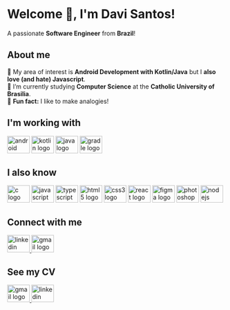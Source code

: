 <h1 align="left">Welcome 👋, I'm Davi Santos!</h1>

<p align="left">A passionate <b>Software Engineer</b> from <b>Brazil</b>!</p>

<h2 align="left">About me</h2>

<p align="left">👯 My area of interest is <b>Android Development with Kotlin/Java</b> but I <b>also love (and hate) Javascript</b>.<br>🔭 I’m currently studying <b>Computer Science</b> at the <b>Catholic University of Brasilia</b>.<br>🎲 <b>Fun fact:</b> I like to make analogies!</p>

<h2 align="left">I'm working with</h2>

<div align="left">
  <img src="https://cdn.jsdelivr.net/gh/devicons/devicon/icons/android/android-original.svg" height="40" width="52" alt="android logo"  />
  <img src="https://cdn.jsdelivr.net/gh/devicons/devicon/icons/kotlin/kotlin-original.svg" height="40" width="52" alt="kotlin logo"  />
  <img src="https://cdn.jsdelivr.net/gh/devicons/devicon/icons/java/java-original.svg" height="40" width="52" alt="java logo"  />
  <img src="https://cdn.jsdelivr.net/gh/devicons/devicon/icons/gradle/gradle-plain.svg" height="40" width="52" alt="gradle logo"  />
</div>

<h2 align="left">I also know</h2>

<div align="left">
  <img src="https://cdn.jsdelivr.net/gh/devicons/devicon/icons/c/c-original.svg" height="40" width="52" alt="c logo"  />
  <img src="https://cdn.jsdelivr.net/gh/devicons/devicon/icons/javascript/javascript-original.svg" height="40" width="52" alt="javascript logo"  />
  <img src="https://cdn.jsdelivr.net/gh/devicons/devicon/icons/typescript/typescript-original.svg" height="40" width="52" alt="typescript logo"  />
  <img src="https://cdn.jsdelivr.net/gh/devicons/devicon/icons/html5/html5-original.svg" height="40" width="52" alt="html5 logo"  />
  <img src="https://cdn.jsdelivr.net/gh/devicons/devicon/icons/css3/css3-original.svg" height="40" width="52" alt="css3 logo"  />
  <img src="https://cdn.jsdelivr.net/gh/devicons/devicon/icons/react/react-original.svg" height="40" width="52" alt="react logo"  />
  <img src="https://cdn.jsdelivr.net/gh/devicons/devicon/icons/figma/figma-original.svg" height="40" width="52" alt="figma logo"  />
  <img src="https://cdn.jsdelivr.net/gh/devicons/devicon/icons/photoshop/photoshop-plain.svg" height="40" width="52" alt="photoshop logo"  />
  <img src="https://cdn.jsdelivr.net/gh/devicons/devicon/icons/nodejs/nodejs-original.svg" height="40" width="52" alt="nodejs logo"  />
</div>

<h2 align="left">Connect with me</h2>

<div align="left">
  <a href="https://www.linkedin.com/in/daavsnts/" target="_blank">
    <img src="https://raw.githubusercontent.com/maurodesouza/profile-readme-generator/master/src/assets/icons/social/linkedin/default.svg" width="52" height="40" alt="linkedin logo"  />
  </a>
  <a href="mailto:daavsantosl@gmail.com" target="_blank">
    <img src="https://raw.githubusercontent.com/maurodesouza/profile-readme-generator/master/src/assets/icons/social/gmail/default.svg" width="52" height="40" alt="gmail logo"  />
  </a>
</div>

<h2 align="left">See my CV</h2>

<div align="left">
  <a href="https://github.com/daavsnts/daavsnts/blob/main/CV%20-%20Davi%20Santos%20-%20EN-US.pdf" target="_blank">
    <img src="https://flagicons.lipis.dev/flags/4x3/us.svg" width="52" height="40" alt="gmail logo"  />
  </a>
  <a href="https://github.com/daavsnts/daavsnts/raw/main/CV%20-%20Davi%20Santos%20-%20PT-BR.pdf" target="_blank">
    <img src="https://flagicons.lipis.dev/flags/4x3/br.svg" width="52" height="40" alt="linkedin logo"  />
  </a>
</div>
